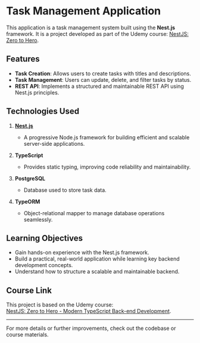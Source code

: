 # Task Management Application

This application is a task management system built using the **Nest.js** framework. It is a project developed as part of the Udemy course: [NestJS: Zero to Hero](https://www.udemy.com/course/nestjs-zero-to-hero/).

## Features

- **Task Creation**: Allows users to create tasks with titles and descriptions.
- **Task Management**: Users can update, delete, and filter tasks by status.
- **REST API**: Implements a structured and maintainable REST API using Nest.js principles.

## Technologies Used

1. **[Nest.js](https://nestjs.com/)**  
   - A progressive Node.js framework for building efficient and scalable server-side applications.

2. **TypeScript**  
   - Provides static typing, improving code reliability and maintainability.

3. **PostgreSQL**  
   - Database used to store task data.

4. **TypeORM**  
   - Object-relational mapper to manage database operations seamlessly.

## Learning Objectives

- Gain hands-on experience with the Nest.js framework.
- Build a practical, real-world application while learning key backend development concepts.
- Understand how to structure a scalable and maintainable backend.

## Course Link

This project is based on the Udemy course:  
[NestJS: Zero to Hero - Modern TypeScript Back-end Development](https://www.udemy.com/course/nestjs-zero-to-hero/).

---

For more details or further improvements, check out the codebase or course materials.
